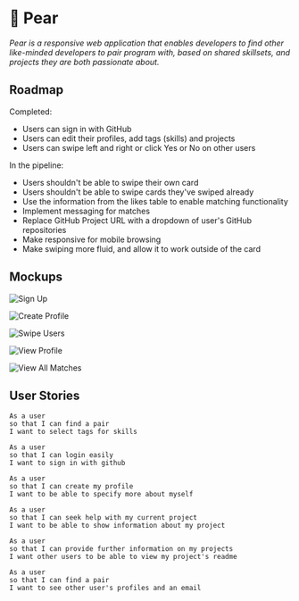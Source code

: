 # :pear: Pear

_Pear is a responsive web application that enables developers to find other like-minded developers to pair program with, based on shared skillsets, and projects they are both passionate about._

## Roadmap

Completed:
* Users can sign in with GitHub
* Users can edit their profiles, add tags (skills) and projects
* Users can swipe left and right or click Yes or No on other users

In the pipeline:
* Users shouldn't be able to swipe their own card
* Users shouldn't be able to swipe cards they've swiped already
* Use the information from the likes table to enable matching functionality
* Implement messaging for matches
* Replace GitHub Project URL with a dropdown of user's GitHub repositories
* Make responsive for mobile browsing
* Make swiping more fluid, and allow it to work outside of the card

## Mockups

![Sign Up](http://i.imgur.com/30uC5cV.png "sign_up_page")

![Create Profile](http://i.imgur.com/ghGYNvJ.png "create_profile_page")

![Swipe Users](http://i.imgur.com/JYJ0YjM.png "swipe_page")

![View Profile](http://i.imgur.com/OBsuak9.png"profile_page")

![View All Matches](http://i.imgur.com/DoDhJ8P.png "matches_page")

## User Stories

```
As a user
so that I can find a pair
I want to select tags for skills
```
```
As a user
so that I can login easily
I want to sign in with github
```
```
As a user
so that I can create my profile
I want to be able to specify more about myself
```
```
As a user
so that I can seek help with my current project
I want to be able to show information about my project
```
```
As a user
so that I can provide further information on my projects
I want other users to be able to view my project's readme
```
```
As a user
so that I can find a pair
I want to see other user's profiles and an email
```
